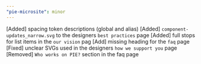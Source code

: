 ```yaml
---
"pie-microsite": minor
---
```


[Added] spacing token descriptions (global and alias)
[Added] `component-updates_narrow.svg` to the designers `best practices` page
[Added] full stops for list items in the `our vision` pag
[Add] missing heading for the `faq` page
[Fixed] unclear SVGs used in the designers `how we support you` page
[Removed] `Who works on PIE?` section in the faq page
